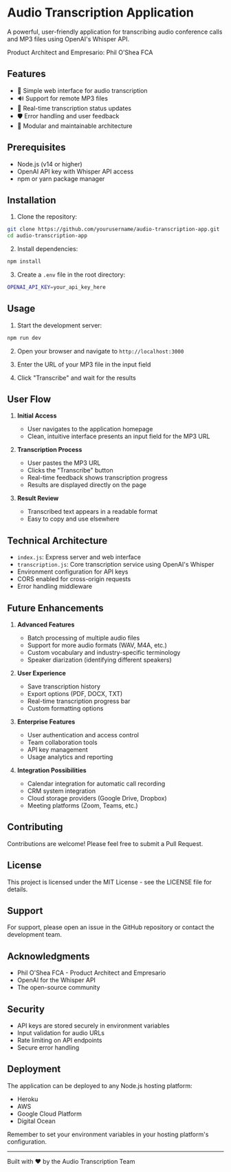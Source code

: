 # Audio Transcription Application

A powerful, user-friendly application for transcribing audio conference calls and MP3 files using OpenAI's Whisper API. 

Product Architect and Empresario: Phil O'Shea FCA

## Features

- 🎯 Simple web interface for audio transcription
- 🔊 Support for remote MP3 files
- 🚀 Real-time transcription status updates
- 🛡️ Error handling and user feedback
- 🔄 Modular and maintainable architecture

## Prerequisites

- Node.js (v14 or higher)
- OpenAI API key with Whisper API access
- npm or yarn package manager

## Installation

1. Clone the repository:
```bash
git clone https://github.com/yourusername/audio-transcription-app.git
cd audio-transcription-app
```

2. Install dependencies:
```bash
npm install
```

3. Create a `.env` file in the root directory:
```bash
OPENAI_API_KEY=your_api_key_here
```

## Usage

1. Start the development server:
```bash
npm run dev
```

2. Open your browser and navigate to `http://localhost:3000`

3. Enter the URL of your MP3 file in the input field

4. Click "Transcribe" and wait for the results

## User Flow

1. **Initial Access**
   - User navigates to the application homepage
   - Clean, intuitive interface presents an input field for the MP3 URL

2. **Transcription Process**
   - User pastes the MP3 URL
   - Clicks the "Transcribe" button
   - Real-time feedback shows transcription progress
   - Results are displayed directly on the page

3. **Result Review**
   - Transcribed text appears in a readable format
   - Easy to copy and use elsewhere

## Technical Architecture

- `index.js`: Express server and web interface
- `transcription.js`: Core transcription service using OpenAI's Whisper
- Environment configuration for API keys
- CORS enabled for cross-origin requests
- Error handling middleware

## Future Enhancements

1. **Advanced Features**
   - Batch processing of multiple audio files
   - Support for more audio formats (WAV, M4A, etc.)
   - Custom vocabulary and industry-specific terminology
   - Speaker diarization (identifying different speakers)

2. **User Experience**
   - Save transcription history
   - Export options (PDF, DOCX, TXT)
   - Real-time transcription progress bar
   - Custom formatting options

3. **Enterprise Features**
   - User authentication and access control
   - Team collaboration tools
   - API key management
   - Usage analytics and reporting

4. **Integration Possibilities**
   - Calendar integration for automatic call recording
   - CRM system integration
   - Cloud storage providers (Google Drive, Dropbox)
   - Meeting platforms (Zoom, Teams, etc.)

## Contributing

Contributions are welcome! Please feel free to submit a Pull Request.

## License

This project is licensed under the MIT License - see the LICENSE file for details.

## Support

For support, please open an issue in the GitHub repository or contact the development team.

## Acknowledgments

- Phil O'Shea FCA - Product Architect and Empresario
- OpenAI for the Whisper API
- The open-source community

## Security

- API keys are stored securely in environment variables
- Input validation for audio URLs
- Rate limiting on API endpoints
- Secure error handling

## Deployment

The application can be deployed to any Node.js hosting platform:
- Heroku
- AWS
- Google Cloud Platform
- Digital Ocean

Remember to set your environment variables in your hosting platform's configuration.

---

Built with ❤️ by the Audio Transcription Team